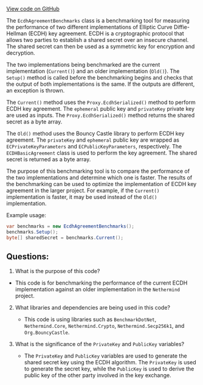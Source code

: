 [View code on GitHub](https://github.com/nethermindeth/nethermind/Nethermind.Network.Benchmark/EcdhAgreementBenchmarks.cs)

The `EcdhAgreementBenchmarks` class is a benchmarking tool for measuring the performance of two different implementations of Elliptic Curve Diffie-Hellman (ECDH) key agreement. ECDH is a cryptographic protocol that allows two parties to establish a shared secret over an insecure channel. The shared secret can then be used as a symmetric key for encryption and decryption.

The two implementations being benchmarked are the current implementation (`Current()`) and an older implementation (`Old()`). The `Setup()` method is called before the benchmarking begins and checks that the output of both implementations is the same. If the outputs are different, an exception is thrown.

The `Current()` method uses the `Proxy.EcdhSerialized()` method to perform ECDH key agreement. The `ephemeral` public key and `privateKey` private key are used as inputs. The `Proxy.EcdhSerialized()` method returns the shared secret as a byte array.

The `Old()` method uses the Bouncy Castle library to perform ECDH key agreement. The `privateKey` and `ephemeral` public key are wrapped as `ECPrivateKeyParameters` and `ECPublicKeyParameters`, respectively. The `ECDHBasicAgreement` class is used to perform the key agreement. The shared secret is returned as a byte array.

The purpose of this benchmarking tool is to compare the performance of the two implementations and determine which one is faster. The results of the benchmarking can be used to optimize the implementation of ECDH key agreement in the larger project. For example, if the `Current()` implementation is faster, it may be used instead of the `Old()` implementation. 

Example usage:

```csharp
var benchmarks = new EcdhAgreementBenchmarks();
benchmarks.Setup();
byte[] sharedSecret = benchmarks.Current();
```
## Questions: 
 1. What is the purpose of this code?
   - This code is for benchmarking the performance of the current ECDH implementation against an older implementation in the `Nethermind` project.

2. What libraries and dependencies are being used in this code?
   - This code is using libraries such as `BenchmarkDotNet`, `Nethermind.Core`, `Nethermind.Crypto`, `Nethermind.Secp256k1`, and `Org.BouncyCastle`. 

3. What is the significance of the `PrivateKey` and `PublicKey` variables?
   - The `PrivateKey` and `PublicKey` variables are used to generate the shared secret key using the ECDH algorithm. The `PrivateKey` is used to generate the secret key, while the `PublicKey` is used to derive the public key of the other party involved in the key exchange.